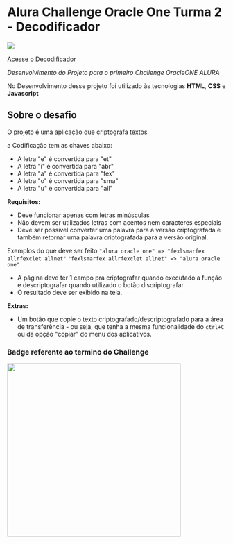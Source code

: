 

# Alura Challenge Oracle One Turma 2 - Decodificador

<div> <img src="https://c.tenor.com/2uyENRmiUt0AAAAC/coding.gif"/></div>

[Acesse o Decodificador](https://nplusmbr.github.io/decryptext/text-decode-alura-main/)

_Desenvolvimento do Projeto para o primeiro Challenge OracleONE ALURA_

No Desenvolvimento desse projeto foi utilizado às tecnologias **HTML**, **CSS** e **Javascript**

## Sobre o desafio

O projeto é uma aplicação que criptografa textos

a Codificação tem as chaves abaixo:
- A letra "e" é convertida para "et"
- A letra "i" é convertida para "abr"
- A letra "a" é convertida para "fex"
- A letra "o" é convertida para "sma"
- A letra "u" é convertida para "all"

**Requisitos:**
- Deve funcionar apenas com letras minúsculas
- Não devem ser utilizados letras com acentos nem caracteres especiais
- Deve ser possível converter uma palavra para a versão criptografada e também retornar uma palavra criptografada para a versão original. 

Exemplos do que deve ser feito
`"alura oracle one" => "fexlsmarfex allrfexclet allnet"`
`"fexlsmarfex allrfexclet allnet" => "alura oracle one"`

- A página deve ter 1 campo pra criptografar quando executado a função e descriptografar quando utilizado o botão discriptografar 
- O resultado deve ser exibido na tela.

**Extras:**
- Um botão que copie o texto criptografado/descriptografado para a área de transferência - ou seja, que tenha a mesma funcionalidade do `ctrl+C` ou da opção "copiar" do menu dos aplicativos.

### Badge referente ao termino do Challenge


<div> <img src="https://user-images.githubusercontent.com/51368071/166089412-8c28ae16-fed7-4b30-b38f-5b8562f0eee8.png" width="400"/></div>





